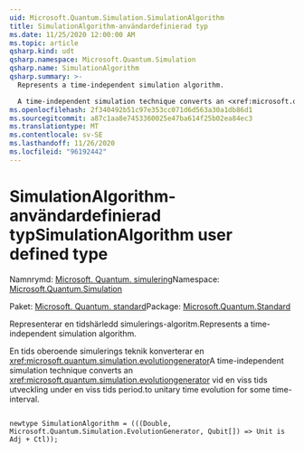 ```yaml
---
uid: Microsoft.Quantum.Simulation.SimulationAlgorithm
title: SimulationAlgorithm-användardefinierad typ
ms.date: 11/25/2020 12:00:00 AM
ms.topic: article
qsharp.kind: udt
qsharp.namespace: Microsoft.Quantum.Simulation
qsharp.name: SimulationAlgorithm
qsharp.summary: >-
  Represents a time-independent simulation algorithm.

  A time-independent simulation technique converts an <xref:microsoft.quantum.simulation.evolutiongenerator> to unitary time evolution for some time-interval.
ms.openlocfilehash: 2f340492b51c97e353cc071d6d563a30a1db86d1
ms.sourcegitcommit: a87c1aa8e7453360025e47ba614f25b02ea84ec3
ms.translationtype: MT
ms.contentlocale: sv-SE
ms.lasthandoff: 11/26/2020
ms.locfileid: "96192442"
---
```

# <a name="simulationalgorithm-user-defined-type"></a><span data-ttu-id="8d789-102">SimulationAlgorithm-användardefinierad typ</span><span class="sxs-lookup"><span data-stu-id="8d789-102">SimulationAlgorithm user defined type</span></span>

<span data-ttu-id="8d789-103">Namnrymd: [Microsoft. Quantum. simulering](xref:Microsoft.Quantum.Simulation)</span><span class="sxs-lookup"><span data-stu-id="8d789-103">Namespace: [Microsoft.Quantum.Simulation](xref:Microsoft.Quantum.Simulation)</span></span>

<span data-ttu-id="8d789-104">Paket: [Microsoft. Quantum. standard](https://nuget.org/packages/Microsoft.Quantum.Standard)</span><span class="sxs-lookup"><span data-stu-id="8d789-104">Package: [Microsoft.Quantum.Standard](https://nuget.org/packages/Microsoft.Quantum.Standard)</span></span>


<span data-ttu-id="8d789-105">Representerar en tidshärledd simulerings-algoritm.</span><span class="sxs-lookup"><span data-stu-id="8d789-105">Represents a time-independent simulation algorithm.</span></span>

<span data-ttu-id="8d789-106">En tids oberoende simulerings teknik konverterar en <xref:microsoft.quantum.simulation.evolutiongenerator></span><span class="sxs-lookup"><span data-stu-id="8d789-106">A time-independent simulation technique converts an <xref:microsoft.quantum.simulation.evolutiongenerator></span></span>
<span data-ttu-id="8d789-107">vid en viss tids utveckling under en viss tids period.</span><span class="sxs-lookup"><span data-stu-id="8d789-107">to unitary time evolution for some time-interval.</span></span>

```qsharp

newtype SimulationAlgorithm = (((Double, Microsoft.Quantum.Simulation.EvolutionGenerator, Qubit[]) => Unit is Adj + Ctl));
```

